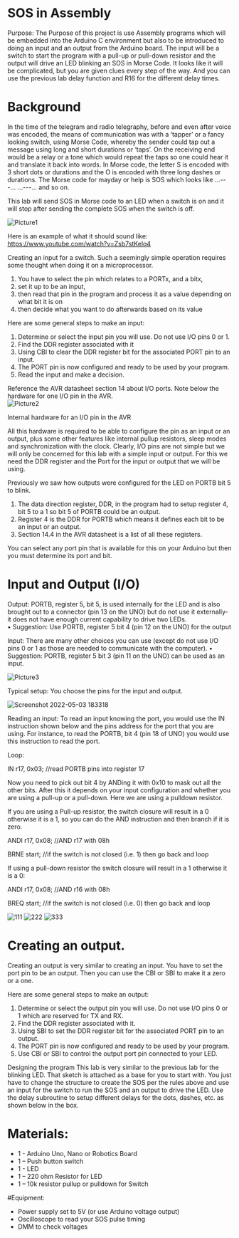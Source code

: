 # SOS in Assembly

Purpose:	The Purpose of this project is use Assembly programs which will be embedded into the Arduino C environment but also to be introduced to doing an input and an output from the Arduino board.  The input will be a switch to start the program with a pull-up or pull-down resistor and the output will drive an LED blinking an SOS in Morse Code.  It looks like it will be complicated, but you are given clues every step of the way. And you can use the previous lab delay function and R16 for the different delay times.

# Background
In the time of the telegram and radio telegraphy, before and even after voice was encoded, the means of communication was with a ‘tapper’ or a fancy looking switch, using Morse Code, whereby the sender could tap out a message using long and short durations or ‘taps’.   On the receiving end would be a relay or a tone which would repeat the taps so one could hear it and translate it back into words.  In Morse code, the letter S is encoded with 3 short dots or durations and the O is encoded with three long dashes or durations.  The Morse code for mayday or help is SOS which looks like …---…  …---… and so on.  

This lab will send SOS in Morse code to an LED when a switch is on and it will stop after sending the complete SOS when the switch is off.

![Picture1](https://user-images.githubusercontent.com/102126445/166611452-61959e7d-7a2e-40f6-9344-d6f30e59cfe7.png)

Here is an example of what it should sound like:
https://www.youtube.com/watch?v=Zsb7stKelq4

Creating an input for a switch.
Such a seemingly simple operation requires some thought when doing it on a microprocessor.  
1.	You have to select the pin which relates to a PORTx, and a bitx, 
2.	set it up to be an input, 
3.	then read that pin in the program and process it as a value depending on what bit it is on 
4.	then decide what you want to do afterwards based on its value

Here are some general steps to make an input:
1.	Determine or select the input pin you will use.   Do not use I/O pins 0 or 1.
2.	Find the DDR register associated with it
3.	Using CBI to clear the DDR register bit for the associated PORT pin to an input.
4.	The PORT pin is now configured and ready to be used by your program.
5.	Read the input and make a decision.

Reference the AVR datasheet section 14 about I/O ports.  Note below the hardware for one I/O pin in the AVR.  
![Picture2](https://user-images.githubusercontent.com/102126445/166611756-21192677-3de8-44b6-bbd2-0382e94cf992.png)

Internal hardware for an I/O pin in the AVR

All this hardware is required to be able to configure the pin as an input or an output, plus some other features like internal pullup resistors, sleep modes and synchronization with the clock.  Clearly, I/O pins are not simple but we will only be concerned for this lab with a simple input or output. For this we need the DDR register and the Port for the input or output that we will be using.

Previously we saw how outputs were configured for the LED on PORTB bit 5 to blink.  
1.	The data direction register, DDR, in the program had to setup register 4, bit 5 to a 1 so bit 5 of PORTB could be an output.  
2.	Register 4 is the DDR for PORTB which means it defines each bit to be an input or an output.  
3.	Section 14.4 in the AVR datasheet is a list of all these registers.

You can select any port pin that is available for this on your Arduino but then you must determine its port and bit.  

# Input and Output (I/O)
Output:
PORTB, register 5, bit 5, is used internally for the LED and is also brought out to a connector (pin 13 on the UNO) but do not use it externally-it does not have enough current capability to drive two LEDs.  
•	Suggestion: Use PORTB, register 5 bit 4 (pin 12 on the UNO) for the output

Input:
There are many other choices you can use (except do not use I/O pins 0 or 1 as those are needed to communicate with the computer).
•	Suggestion: PORTB, register 5 bit 3 (pin 11 on the UNO) can be used as an input.

![Picture3](https://user-images.githubusercontent.com/102126445/166611875-3ced6d4c-71ec-4656-a313-7e534eb0b007.png)

Typical setup: You choose the pins for the input and output.

![Screenshot 2022-05-03 183318](https://user-images.githubusercontent.com/102126445/166612255-bc4fb495-f873-4c83-946d-2dd4d4bfa497.png)

Reading an input:
To read an input knowing the port, you would use the IN instruction shown below and the pins address for the port that you are using.  For instance, to read the PORTB, bit 4 (pin 18 of UNO) you would use this instruction to read the port.

Loop:

IN r17, 0x03;    //read PORTB pins into register 17		

Now you need to pick out bit 4 by ANDing it with 0x10 to mask out all the other bits.  After this it depends on your input configuration and whether you are using a pull-up or a pull-down.  Here we are using a pulldown resistor.

If you are using a Pull-up resistor, the switch closure will result in a 0 otherwise it is a 1, so you can do the AND instruction and then branch if it is zero.

ANDI    r17, 0x08;     //AND r17 with 08h

BRNE   start;     //if the switch is not closed (i.e. 1) then go back and loop

If using a pull-down resistor the switch closure will result in a 1 otherwise it is a 0:

ANDI    r17, 0x08;     //AND r16 with 08h

BREQ   start;     //if the switch is not closed (i.e. 0) then go back and loop

![111](https://user-images.githubusercontent.com/102126445/170409460-ddb7ceb9-c406-48a1-baf9-7a44fd436dfc.png)
![222](https://user-images.githubusercontent.com/102126445/170409462-38daa07d-05ba-40de-8558-eff2ba177da0.png)
![333](https://user-images.githubusercontent.com/102126445/170409464-c54bde33-1e0b-4e1e-a812-5b5ab819f61a.png)

# Creating an output.
Creating an output is very similar to creating an input.  You have to set the port pin to be an output.  Then you can use the CBI or SBI to make it a zero or a one.

Here are some general steps to make an output:
1.	Determine or select the output pin you will use.  Do not use I/O pins 0 or 1 which are reserved for TX and RX.
2.	Find the DDR register associated with it.
3.	Using SBI to set the DDR register bit for the associated PORT pin to an output.
4.	The PORT pin is now configured and ready to be used by your program.
5.	Use CBI or SBI to control the output port pin connected to your LED.

Designing the program
This lab is very similar to the previous lab for the blinking LED.  That sketch is attached as a base for you to start with.  You just have to change the structure to create the SOS per the rules above and use an input for the switch to run the SOS and an output to drive the LED.  Use the delay subroutine to setup different delays for the dots, dashes, etc. as shown below in the box.

# Materials:
- 1 - Arduino Uno, Nano or Robotics Board
- 1 – Push button switch
- 1 - LED 
- 1 – 220 ohm Resistor for LED
- 1 – 10k resistor pullup or pulldown for Switch

#Equipment:
- Power supply set to 5V (or use Arduino voltage output)
- Oscilloscope to read your SOS pulse timing
- DMM to check voltages



